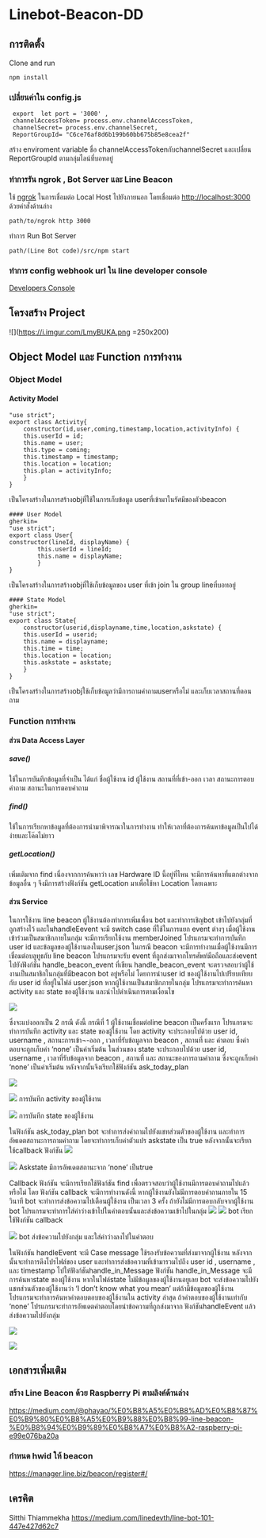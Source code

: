 
Linebot-Beacon-DD
===

## การติดตั้ง
Clone and run
```
npm install
```

### เปลี่ยนค่าใน config.js
```
 export  let port = '3000' ,
 channelAccessToken= process.env.channelAccessToken,
 channelSecret= process.env.channelSecret,
 ReportGroupId= "C6ce76af8d6b199b60bb675b85e8cea2f"
 ```
สร้าง enviroment variable ชื่อ channelAccessTokenกับchannelSecret และเปลี่ยน ReportGroupId ตามกลุ่มไลน์ที่บอทอยู่



### ทำการรัน ngrok , Bot Server และ Line Beacon

ใช้ [ngrok](https://ngrok.com/) ในการเชื่อมต่อ Local Host ไปยังภายนอก โดยเชื่อมต่อ [http://localhost:3000](http://localhost:3000) ด้วยคำสั่งด้านล่าง
```
path/to/ngrok http 3000
```

ทำการ Run Bot Server
```
path/(Line Bot code)/src/npm start
```

### ทำการ config webhook url ใน line developer console
[Developers Console](https://developers.line.biz/en/)

## โครงสร้าง Project

![](https://i.imgur.com/LmyBUKA.png =250x200)


## Object Model และ Function การทำงาน

### Object Model

#### Activity Model
```gherkin=
"use strict";
export class Activity{
    constructor(id,user,coming,timestamp,location,activityInfo) {
    this.userId = id;
    this.name = user;
    this.type = coming;
    this.timestamp = timestamp;
    this.location = location;
    this.plan = activityInfo;   
    }
}
```
เป็นโครงสร้างในการสร้างobjที่ใช้ในการเก็บข้อมูล userที่เข้ามาในรัศมีของตัวbeacon

```gherkin=
#### User Model
gherkin=
"use strict";
export class User{
constructor(lineId, displayName) {
        this.userId = lineId;
        this.name = displayName;        
        }
}
```
เป็นโครงสร้างในการสร้างobjที่ใช้เก็บข้อมูลของ user ที่เข้า join ใน group lineที่บอทอยู่

```gherkin=
#### State Model
gherkin=
"use strict";
export class State{
    constructor(userid,displayname,time,location,askstate) {
    this.userId = userid;
    this.name = displayname;
    this.time = time;
    this.location = location;
    this.askstate = askstate;   
    }
}
```
เป็นโครงสร้างในการสร้างobjใช้เก็บข้อมูลว่ามีการถามคำถามuserหรือไม่ และเก็บเวลาสถานที่ตอนถาม

### Function การทำงาน
#### ส่วน Data Access Layer
##### save()
ใช้ในการบันทึกข้อมูลที่จำเป็น ได้แก่ ชื่อผู้ใช้งาน id ผู้ใช้งาน สถานที่ที่เข้า-ออก เวลา สถานะการตอบคำถาม สถานะในการตอบคำถาม

##### find()
ใช้ในการเรียกหาข้อมูลที่ต้องการนำมาพิจารณาในการทำงาน ทำให้เวลาที่ต้องการค้นหาข้อมูลเป็นไปได้ง่ายและโค๊ดไม่ยาว

##### getLocation()
เพิ่มเติมจาก find เนื่องจากการค้นหาว่า เลข Hardware ID นี้อยู่ที่ไหน จะมีการค้นหาที่แตกต่างจากข้อมูลอื่น ๆ จึงมีการสร้างฟังก์ชัน getLocation มาเพื่อใช้หา Location โดยเฉพาะ

#### ส่วน Service
ในการใช้งาน line beacon ผู้ใช้งานต้องทำการเพิ่มเพื่อน bot และทำการเชิญbot เข้าไปยังกลุ่มที่ถูกสร้างไว้ และในhandleEevent จะมี switch case ที่ใช้ในการแยก event ต่างๆ เมื่อผู้ใช้งานเข้าร่วมเป็นสมาชิกภายในกลุ่ม จะมีการเรียกใช้งาน memberJoined โปรแกรมจะทำการบันทึก user id และข้อมูลของผู้ใช้งานลงในuser.json ในกรณี beacon จะมีการทำงานเมื่อผู้ใช้งานมีการเชื่อมต่อบลูทูธกับ line beacon โปรแกรมจะรับ event ที่ถูกส่งมาจากโทรศัพท์มือถือและส่งevent ไปยังฟังก์ชัน handle_beacon_event ที่เขียน 
handle_beacon_event จะตรวจสอบว่าผู้ใช้งานเป็นสมาชิกในกลุ่มที่มีbeacon bot อยู่หรือไม่ โดยการนำuser id ของผู้ใช้งานไปเปรียบเทียบกับ user id ที่อยู่ในไฟล์ user.json หากผู้ใช้งานเป็นสมาชิกภายในกลุ่ม โปรแกรมจะทำการค้นหา activity และ state ของผู้ใช้งาน และนำไปดำเนินการตามเงื่อนไข

![](https://i.imgur.com/OeC4hsw.png)


ซึ่งจะแบ่งออกเป็น 2 กรณี ดังนี้
กรณีที่ 1 ผู้ใช้งานเชื่อมต่อline beacon เป็นครั้งแรก
		โปรแกรมจะทำการบันทึก activity และ state ของผู้ใช้งาน โดย activity จะประกอบไปด้วย user id, username , สถานะการเข้า¬-ออก , เวลาที่รับข้อมูลจาก beacon , สถานที่ และ  คำตอบ ซึ่งคำตอบจะถูกเก็บค่า ‘none’ เป็นค่าเริ่มต้น ในส่วนของ state จะประกอบไปด้วย user id, username , เวลาที่รับข้อมูลจาก beacon , สถานที่  และ สถานะของการถามคำถาม ซึ่งจะถูกเก็บค่า ‘none’  เป็นค่าเริ่มต้น  หลังจากนั้นจึงเรียกใช้ฟังก์ชัน ask_today_plan 
        
![](https://i.imgur.com/BdxxAhO.png)

![](https://i.imgur.com/V1OGNQr.png)
การบันทึก activity ของผู้ใช้งาน

![](https://i.imgur.com/U5iV4mD.png)
การบันทึก state ของผู้ใช้งาน

ในฟังก์ชัน ask_today_plan bot จะทำการส่งคำถามไปยังแชทส่วนตัวของผู้ใช้งาน และทำการอัพเดตสถานะการถามคำถาม โดยจะทำการเก็บค่าตัวแปร askstate เป็น true หลังจากนั้นจะเรียกใช้callback ฟังก์ชัน
![](https://i.imgur.com/IpNLHim.png)

![](https://i.imgur.com/m0xVMWm.png)
Askstate มีการอัพเดตสถานะจาก ‘none’ เป็นtrue

Callback ฟังก์ชัน จะมีการเรียกใช้ฟังก์ชัน find เพื่อตรวจสอบว่าผู้ใช้งานมีการตอบคำถามไปแล้วหรือไม่ โดย ฟังก์ชัน callback จะมีการทำงานดังนี้
	หากผู้ใช้งานยังไม่มีการตอบคำถามภายใน 15 วินาที bot จะทำการส่งข้อความไปเตือนผู้ใช้งาน เป็นเวลา 3 ครั้ง ถ้ายังไม่มีการตอบกลับจากผู้ใช้งาน bot โปรแกรมจะทำการใส่ค่าว่างเข้าไปในคำตอบนั้นและส่งข้อความเข้าไปในกลุ่ม
![](https://i.imgur.com/BPSAzOi.png)
![](https://i.imgur.com/EpXqK25.jpg)
bot เรียกใช้ฟังก์ชัน callback

![](https://i.imgur.com/s7X7lkL.jpg)
bot ส่งข้อความไปยังกลุ่ม และใส่ค่าว่างลงไปในคำตอบ

ในฟังก์ชัน handleEvent จะมี Case message ใช้รองรับข้อความที่ส่งมาจากผู้ใช้งาน หลังจากนั้นจะทำการดึงโปรไฟล์ของ user และทำการส่งข้อความที่เข้ามารวมไปถึง user id , username , และ timestamp ไปให้ฟังก์ชันhandle_in_Message 
ฟังก์ชัน handle_in_Message จะมีการค้นหาstate ของผู้ใช้งาน หากในไฟล์state ไม่มีข้อมูลของผู้ใช้งานอยูเลย bot จะส่งข้อความไปยังแชทส่วนตัวของผู้ใช้งานว่า ‘I don’t know what you mean’
แต่ถ้ามีข้อมูลของผู้ใช้งาน โปรแกรมจะทำการค้นหาคำตอบตอบของผู้ใช้งานใน activity ล่าสุด ถ้าคำตอบของผู้ใช้งานเท่ากับ ‘none’ โปรแกรมจะทำการอัพเดตคำตอบโดยนำข้อความที่ถูกส่งมาจาก ฟังก์ชันhandleEvent แล้วส่งข้อความไปยังกลุ่ม

![](https://i.imgur.com/w2QjUIk.jpg)

![](https://i.imgur.com/41QXZdr.jpg)


## เอกสารเพิ่มเติม
### สร้าง Line Beacon ด้วย Raspberry Pi ตามลิงค์ด้านล่าง
https://medium.com/@phayao/%E0%B8%A5%E0%B8%AD%E0%B8%87%E0%B9%80%E0%B8%A5%E0%B9%88%E0%B8%99-line-beacon-%E0%B8%94%E0%B9%89%E0%B8%A7%E0%B8%A2-raspberry-pi-e99e076ba20a

### กำหนด hwid ให้ beacon
https://manager.line.biz/beacon/register#/



## เครคิต
Sitthi Thiammekha
https://medium.com/linedevth/line-bot-101-447e427d62c7
